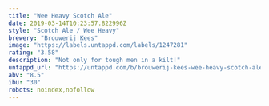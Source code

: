 ```yaml
---
title: "Wee Heavy Scotch Ale"
date: 2019-03-14T10:23:57.822996Z
style: "Scotch Ale / Wee Heavy"
brewery: "Brouwerij Kees"
image: "https://labels.untappd.com/labels/1247281"
rating: "3.58"
description: "Not only for tough men in a kilt!"
untappd_url: "https://untappd.com/b/brouwerij-kees-wee-heavy-scotch-ale/1247281"
abv: "8.5"
ibu: "30"
robots: noindex,nofollow
---
```

